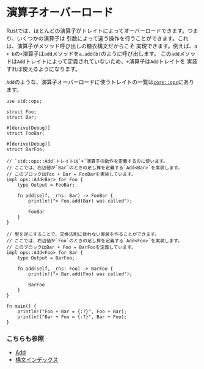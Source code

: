 # 演算子オーバーロード

Rustでは、ほとんどの演算子がトレイトによってオーバーロードできます。つまり、いくつかの演算子は
引数によって違う操作を行うことができます。これは、演算子がメソッド呼び出しの糖衣構文だからこそ
実現できます。例えば、`a + b`の`+`演算子は`add`メソッドを`a.add(b)`のように呼び出します。
この`add`メソッドは`Add`トレイトによって定義されていないため、`+`演算子は`Add`トレイトを
実装すれば使えるようになります。

`Add`のような、演算子オーバーロードに使うトレイトの一覧は[`core::ops`][ops]にあります。

```rust,editable
use std::ops;

struct Foo;
struct Bar;

#[derive(Debug)]
struct FooBar;

#[derive(Debug)]
struct BarFoo;

// `std::ops::Add`トレイトは`+`演算子の動作を定義するのに使います。
// ここでは、右辺値が`Bar`のときの足し算を定義する`Add<Bar>`を実装します。
// このブロックはFoo + Bar = FooBarを実装しています。
impl ops::Add<Bar> for Foo {
    type Output = FooBar;

    fn add(self, _rhs: Bar) -> FooBar {
        println!("> Foo.add(Bar) was called");

        FooBar
    }
}

// 型を逆にすることで、交換法則に従わない実装を作ることができます。
// ここでは、右辺値が`Foo`のときの足し算を定義する`Add<Foo>`を実装します。
// このブロックはBar + Foo = BarFooを定義しています。
impl ops::Add<Foo> for Bar {
    type Output = BarFoo;

    fn add(self, _rhs: Foo) -> BarFoo {
        println!("> Bar.add(Foo) was called");

        BarFoo
    }
}

fn main() {
    println!("Foo + Bar = {:?}", Foo + Bar);
    println!("Bar + Foo = {:?}", Bar + Foo);
}
```

### こちらも参照

- [Add][add]
- [構文インデックス][syntax]

[add]: https://doc.rust-lang.org/core/ops/trait.Add.html
[ops]: https://doc.rust-lang.org/core/ops/
[syntax]:https://doc.rust-lang.org/book/appendix-02-operators.html
